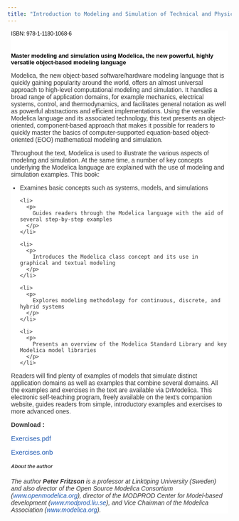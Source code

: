 ```yaml
---
title: "Introduction to Modeling and Simulation of Technical and Physical Systems with Modelica"
---
```

<div style="color: #333333; font-family: Tahoma, Helvetica, Arial, sans-serif; background-image: initial; background-attachment: initial; background-origin: initial; background-clip: initial; background-color: #ffffff; margin: 8px;">
  <p style="line-height: 1.3em; font-size: 76%;">
    <span style="font-family: Arial, Helvetica, sans-serif; font-size: 12px; color: #000000; line-height: normal;">ISBN: 978-1-1180-1068-6</span>
  </p>
  
  <p style="line-height: 1.3em; font-size: 76%;">
    <span style="font-family: Arial, Helvetica, sans-serif; font-size: 12px; color: #000000; line-height: normal;">&nbsp;</span>
  </p>
  
  <p style="line-height: 1.3em; font-size: 76%;">
    <img src="images/stories/modelicabooksmall2011.jpg" alt="" align="left" border="0" />
  </p>
  
  <p style="line-height: 1.3em; font-size: 76%;">
    <span style="font-family: Arial, Helvetica, sans-serif; font-size: small; color: #000000; line-height: normal;"><strong>Master modeling and simulation using Modelica, the new powerful, highly versatile object-based modeling language</strong> </span>
  </p>
  
  <p>
    Modelica, the new object-based software/hardware modeling language that is quickly gaining popularity around the world, offers an almost universal approach to high-level computational modeling and simulation. It handles a broad range of application domains, for example mechanics, electrical systems, control, and thermodynamics, and facilitates general notation as well as powerful abstractions and efficient implementations. Using the versatile Modelica language and its associated technology, this text presents an object-oriented, component-based approach that makes it possible for readers to quickly master the basics of computer-supported equation-based object-oriented (EOO) mathematical modeling and simulation.
  </p>
  
  <p>
    Throughout the text, Modelica is used to illustrate the various aspects of modeling and simulation. At the same time, a number of key concepts underlying the Modelica language are explained with the use of modeling and simulation examples. This book:
  </p>
  
  <ul style="padding-left: 20px;">
    <li>
      <p>
        Examines basic concepts such as systems, models, and simulations
      </p>
    </li>
    
    <li>
      <p>
        Guides readers through the Modelica language with the aid of several step-by-step examples
      </p>
    </li>
    
    <li>
      <p>
        Introduces the Modelica class concept and its use in graphical and textual modeling
      </p>
    </li>
    
    <li>
      <p>
        Explores modeling methodology for continuous, discrete, and hybrid systems
      </p>
    </li>
    
    <li>
      <p>
        Presents an overview of the Modelica Standard Library and key Modelica model libraries
      </p>
    </li>
  </ul>
  
  <p>
    Readers will find plenty of examples of models that simulate distinct application domains as well as examples that combine several domains. All the examples and exercises in the text are available via DrModelica. This electronic self-teaching program, freely available on the text's companion website, guides readers from simple, introductory examples and exercises to more advanced ones.
  </p>
  
  <p>
    <strong>Download :</strong>
  </p>
  
  <p>
    <span style="font-family: Calibri, sans-serif; font-size: 15px; -webkit-border-horizontal-spacing: 2px; -webkit-border-vertical-spacing: 2px; color: #000000; line-height: normal;"><a href="images/docs/Exercises-ModelicaTutorial.pdf" style="color: #1b57b1; text-decoration: none; font-weight: normal;">Exercises.pdf</a> </span>
  </p>
  
  <p>
    <span style="font-family: Calibri, sans-serif; font-size: 15px; -webkit-border-horizontal-spacing: 2px; -webkit-border-vertical-spacing: 2px; color: #000000; line-height: normal;"><a href="images/docs/Exercises-ModelicaTutorial.onb" style="color: #1b57b1; text-decoration: none; font-weight: normal;">Exercises.onb</a></span>
  </p>
  
  <h5 style="font-size: 0.83em;">
    About the author
  </h5>
  
  <p>
    <em>The author&nbsp;<strong>Peter Fritzson</strong> is a professor at Linköping University (Sweden) and also director of the Open Source Modelica Consortium (<a href="undefined/" style="color: #1b57b1; text-decoration: none; font-weight: normal;">www.openmodelica.org</a>), director of the MODPROD Center for Model-based development (<a href="http://www.modprod.liu.se" style="color: #1b57b1; text-decoration: none; font-weight: normal;">www.modprod.liu.se</a>), and Vice Chairman of the Modelica Association (<a href="http://www.modelica.org" style="color: #1b57b1; text-decoration: none; font-weight: normal;">www.modelica.org</a>).</em>
  </p>
</div>

&nbsp;
